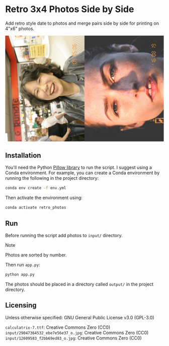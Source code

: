 # Retro 3x4 Photos Side by Side

Add retro style date to photos and merge pairs side by side for printing on 4"x6" photos.

![](output/output0.jpg)

## Installation
You'll need the Python [Pillow library](https://python-pillow.org/) to run the script. I suggest using a Conda environment. For example, you can create a Conda environment by running the following in the project directory:
```bash
conda env create -f env.yml
```

Then activate the environment using:
```bash
conda activate retro_photos
```

## Run

Before running the script add photos to `input/` directory.

> [!NOTE]
> Photos are sorted by number.

Then run `app.py`:
```bash
python app.py
```

The photos should be placed in a directory called `output/` in the project directory.

## Licensing
Unless otherwise specified: GNU General Public License v3.0 (GPL-3.0)

`calculatrix-7.ttf`: Creative Commons Zero (CC0)  
`input/29047364532_ebe7e56e37_o.jpg`: Creative Commons Zero (CC0)  
`input/12609583_f2bb69ed83_o.jpg`: Creative Commons Zero (CC0)  